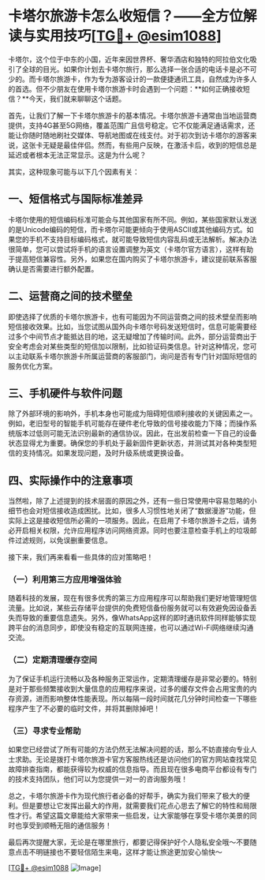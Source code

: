 # 卡塔尔旅游卡怎么收短信？——全方位解读与实用技巧[[TG💪+ @esim1088](https://t.me/s/esim1088)]

卡塔尔，这个位于中东的小国，近年来因世界杯、奢华酒店和独特的阿拉伯文化吸引了全球的目光。如果你计划去卡塔尔旅行，那么选择一张合适的电话卡是必不可少的。而卡塔尔旅游卡，作为专为游客设计的一款便捷通讯工具，自然成为许多人的首选。但不少朋友在使用卡塔尔旅游卡时会遇到一个问题：**如何正确接收短信？**今天，我们就来聊聊这个话题。

首先，让我们了解一下卡塔尔旅游卡的基本情况。卡塔尔旅游卡通常由当地运营商提供，支持4G甚至5G网络，覆盖范围广且信号稳定。它不仅能满足通话需求，还能让你随时随地刷社交媒体、导航地图或在线支付。对于初次到访卡塔尔的游客来说，这张卡无疑是最佳伴侣。然而，有些用户反映，在激活卡后，收到的短信总是延迟或者根本无法正常显示。这是为什么呢？

其实，这种现象可能与以下几个因素有关：

## 一、短信格式与国际标准差异

卡塔尔使用的短信编码标准可能会与其他国家有所不同。例如，某些国家默认发送的是Unicode编码的短信，而卡塔尔可能更倾向于使用ASCII或其他编码方式。如果您的手机不支持目标编码格式，就可能导致短信内容乱码或无法解析。解决办法很简单，您可以尝试将手机的语言设置调整为英文（卡塔尔官方语言），这样有助于提高短信兼容性。另外，如果您在国内购买了卡塔尔旅游卡，建议提前联系客服确认是否需要进行额外配置。

## 二、运营商之间的技术壁垒

即使选择了优质的卡塔尔旅游卡，也有可能因为不同运营商之间的技术壁垒而影响短信接收效果。比如，当您试图从国外向卡塔尔号码发送短信时，信息可能需要经过多个中间节点才能抵达目的地，这无疑增加了传输时间。此外，部分运营商出于安全考虑会对某些类型的短信加以限制，比如验证码类信息。针对这种情况，您可以主动联系卡塔尔旅游卡所属运营商的客服部门，询问是否有专门针对国际短信的服务优化方案。

## 三、手机硬件与软件问题

除了外部环境的影响外，手机本身也可能成为阻碍短信顺利接收的关键因素之一。例如，老旧型号的智能手机可能存在硬件老化导致的信号接收能力下降；而操作系统版本过低则可能无法识别最新的通信协议。因此，在出发前检查一下自己的设备状态显得尤为重要。确保您的手机处于最新固件更新状态，并测试其对各种类型短信的支持情况。如果发现问题，及时升级系统或更换设备。

## 四、实际操作中的注意事项

当然啦，除了上述提到的技术层面的原因之外，还有一些日常使用中容易忽略的小细节也会对短信接收造成困扰。比如，很多人习惯性地关闭了“数据漫游”功能，但实际上这是接收短信所必需的一项服务。因此，在启用了卡塔尔旅游卡之后，请务必开启相关权限，允许应用程序访问网络资源。同时也要注意检查手机上的垃圾邮件过滤规则，以免误删重要信息。

接下来，我们再来看看一些具体的应对策略吧！

### （一）利用第三方应用增强体验

随着科技的发展，现在有很多优秀的第三方应用程序可以帮助我们更好地管理短信流量。比如说，某些云存储平台提供的免费短信备份服务就可以有效避免因设备丢失而导致的重要信息遗失。另外，像WhatsApp这样的即时通讯软件同样能够实现跨平台的消息同步，即使没有稳定的互联网连接，也可以通过Wi-Fi网络继续沟通交流。

### （二）定期清理缓存空间

为了保证手机运行流畅以及各种服务正常运作，定期清理缓存是非常必要的。特别是对于那些频繁接收到大量信息的应用程序来说，过多的缓存文件会占用宝贵的内存资源，进而影响整体性能表现。所以每隔一段时间就花几分钟时间检查一下哪些程序产生了不必要的临时文件，并将其删除掉吧！

### （三）寻求专业帮助

如果您已经尝试了所有可能的方法仍然无法解决问题的话，那么不妨直接向专业人士求助。无论是拨打卡塔尔旅游卡官方客服热线还是访问他们的官方网站查找常见故障排查指南，都能获得较为权威的信息指导。而且现在很多电商平台都设有专门的技术支持团队，他们可以为您提供一对一的咨询服务哦！

总之，卡塔尔旅游卡作为现代旅行者必备的好帮手，确实为我们带来了极大的便利。但是要想让它发挥出最大的作用，就需要我们花点心思去了解它的特性和局限性才行。希望这篇文章能给大家带来一些启发，让大家能够在享受卡塔尔美景的同时也享受到顺畅无阻的通信服务！

最后再次提醒大家，无论是在哪里旅行，都要记得保护好个人隐私安全哦～不要随意点击不明链接也不要轻信陌生来电，这样才能让旅途更加安心愉快～

[[TG💪+ @esim1088](https://t.me/s/esim1088) ![Image](https://i.postimg.cc/4NQfJmqS/Snipaste-2025-05-13-00-14-12.png)]